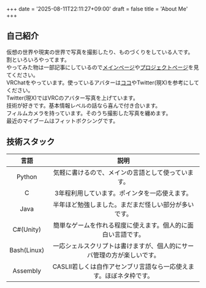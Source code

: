 +++
date = '2025-08-11T22:11:27+09:00'
draft = false
title = 'About Me'
+++
 
## 自己紹介
仮想の世界や現実の世界で写真を撮影したり、ものづくりをしている人です。  
割といろいろやってます。  
やってみた物は一部記事にしているので[メインページ](/)や[プロジェクトページ](/content/projects/_index.md)を見てください。  
VRChatをやっています。使っているアバターは[ココ](/content/avaters/_index.md)やTwitter(現X)を参考にしてください。  
Twitter(現X)ではVRCのアバター写真を上げています。  
技術が好きです。基本情報レベルの話なら喜んで付き合います。  
フィルムカメラを持っています。そのうち撮影した写真を纏めます。  
最近のマイブームはフィットボクシングです。  

## 技術スタック
| 言語 | 説明 | 
| :-----: | :----: |
| Python|気軽に書けるので、メインの言語として使っています。|
| C |3年程利用しています。ポインタを一応使えます。|
| Java |半年ほど勉強しました。まだまだ怪しい部分が多いです。|
| C#(Unity) |簡単なゲームを作れる程度に使えます。個人的に面白い言語です。|
| Bash(Linux) |一応シェルスクリプトは書けますが、個人的にサーバ管理の方が楽しいです。|
| Assembly |CASLⅡ若しくは自作アセンブリ言語なら一応使えます。ほぼネタ枠です。|

